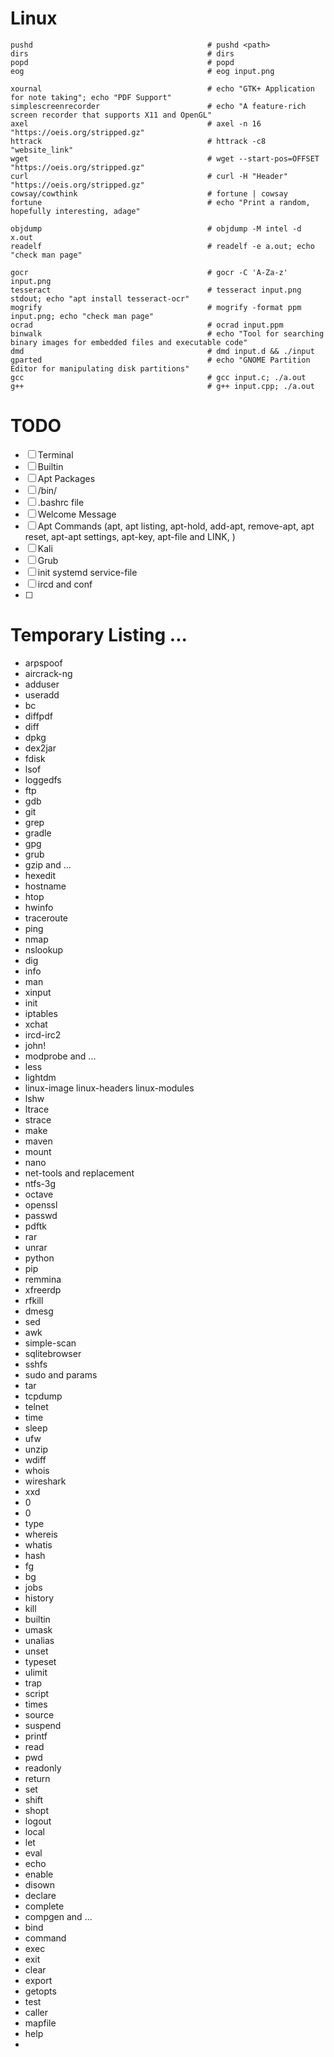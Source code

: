 # Linux

```
pushd                                       # pushd <path>
dirs                                        # dirs
popd                                        # popd
eog                                         # eog input.png
```


```
xournal                                     # echo "GTK+ Application for note taking"; echo "PDF Support"
simplescreenrecorder                        # echo "A feature-rich screen recorder that supports X11 and OpenGL"
axel                                        # axel -n 16 "https://oeis.org/stripped.gz"
httrack                                     # httrack -c8 "website_link"
wget                                        # wget --start-pos=OFFSET "https://oeis.org/stripped.gz"
curl                                        # curl -H "Header" "https://oeis.org/stripped.gz" 
cowsay/cowthink                             # fortune | cowsay
fortune                                     # echo "Print a random, hopefully interesting, adage"
```


```
objdump                                     # objdump -M intel -d x.out
readelf                                     # readelf -e a.out; echo "check man page"
```


```
gocr                                        # gocr -C 'A-Za-z' input.png
tesseract                                   # tesseract input.png stdout; echo "apt install tesseract-ocr"
mogrify                                     # mogrify -format ppm input.png; echo "check man page"
ocrad                                       # ocrad input.ppm
binwalk                                     # echo "Tool for searching binary images for embedded files and executable code"
dmd                                         # dmd input.d && ./input
gparted                                     # echo "GNOME Partition Editor for manipulating disk partitions"
gcc                                         # gcc input.c; ./a.out
g++                                         # g++ input.cpp; ./a.out
```


# TODO

- [ ] Terminal
- [ ] Builtin
- [ ] Apt Packages 
- [ ] /bin/
- [ ] .bashrc file 
- [ ] Welcome Message
- [ ] Apt Commands (apt, apt listing, apt-hold, add-apt, remove-apt, apt reset, apt-apt settings, apt-key, apt-file and LINK, )
- [ ] Kali 
- [ ] Grub
- [ ] init systemd service-file
- [ ] ircd and conf
- [ ] 

# Temporary Listing ...

- arpspoof
- aircrack-ng
- adduser
- useradd
- bc
- diffpdf
- diff
- dpkg
- dex2jar
- fdisk
- lsof
- loggedfs
- ftp
- gdb
- git
- grep
- gradle
- gpg
- grub
- gzip and ... 
- hexedit
- hostname
- htop
- hwinfo
- traceroute
- ping
- nmap
- nslookup
- dig
- info
- man
- xinput
- init
- iptables
- xchat
- ircd-irc2
- john!
- modprobe and ...
- less
- lightdm
- linux-image linux-headers linux-modules
- lshw
- ltrace
- strace
- make
- maven
- mount
- nano
- net-tools and replacement
- ntfs-3g
- octave
- openssl
- passwd
- pdftk
- rar
- unrar
- python
- pip
- remmina
- xfreerdp
- rfkill
- dmesg
- sed
- awk
- simple-scan
- sqlitebrowser
- sshfs
- sudo and params
- tar
- tcpdump
- telnet
- time
- sleep
- ufw
- unzip
- wdiff
- whois
- wireshark
- xxd
- 0
- 0
- type
- whereis
- whatis
- hash
- fg
- bg
- jobs
- history
- kill
- builtin
- umask
- unalias
- unset
- typeset
- ulimit
- trap
- script
- times
- source
- suspend
- printf
- read
- pwd
- readonly
- return
- set
- shift
- shopt
- logout
- local
- let
- eval
- echo
- enable
- disown
- declare
- complete
- compgen and ...
- bind
- command
- exec
- exit
- clear
- export
- getopts
- test
- caller
- mapfile
- help
- 
